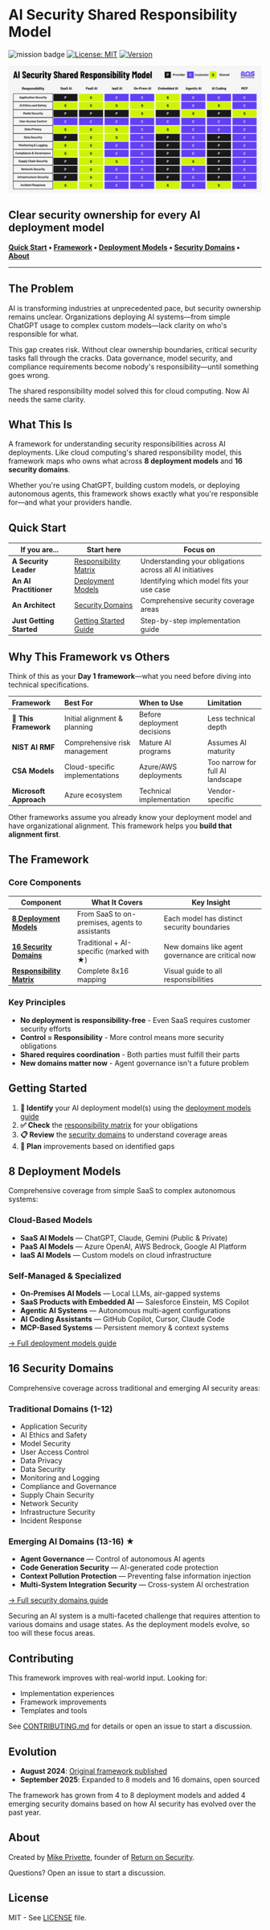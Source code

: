 # AI Security Shared Responsibility Model

![mission badge](https://img.shields.io/badge/mission-Clarify_AI_Security_Ownership-8B5CF6) [![License: MIT](https://img.shields.io/badge/License-MIT-yellow.svg)](https://opensource.org/licenses/MIT) [![Version](https://img.shields.io/badge/Version-1.1.0-blue.svg)](https://github.com/mikeprivette/ai-security-shared-responsibility/releases)

![AI Security Shared Responsibility Model Matrix](resources/images/AI%20Shared%20Responsibility%20Model.png)

## Clear security ownership for every AI deployment model

**[Quick Start](#quick-start) • [Framework](#the-framework) • [Deployment Models](#8-deployment-models) • [Security Domains](#16-security-domains) • [About](#about)**

---

## The Problem

AI is transforming industries at unprecedented pace, but security ownership remains unclear. Organizations deploying AI systems—from simple ChatGPT usage to complex custom models—lack clarity on who's responsible for what.

This gap creates risk. Without clear ownership boundaries, critical security tasks fall through the cracks. Data governance, model security, and compliance requirements become nobody's responsibility—until something goes wrong.

The shared responsibility model solved this for cloud computing. Now AI needs the same clarity.

## What This Is

A framework for understanding security responsibilities across AI deployments. Like cloud computing's shared responsibility model, this framework maps who owns what across **8 deployment models** and **16 security domains**.

Whether you're using ChatGPT, building custom models, or deploying autonomous agents, this framework shows exactly what you're responsible for—and what your providers handle.

## Quick Start

| **If you are...** | **Start here** | **Focus on** |
|---|---|---|
| **A Security Leader** | [Responsibility Matrix](framework/responsibility-matrix.md) | Understanding your obligations across all AI initiatives |
| **An AI Practitioner** | [Deployment Models](framework/deployment-models.md) | Identifying which model fits your use case |
| **An Architect** | [Security Domains](framework/security-domains.md) | Comprehensive security coverage areas |
| **Just Getting Started** | [Getting Started Guide](#getting-started) | Step-by-step implementation guide |

## Why This Framework vs Others

Think of this as your **Day 1 framework**—what you need before diving into technical specifications.

| **Framework** | **Best For** | **When to Use** | **Limitation** |
|:---|:---|:---|:---|
| **🎯 This Framework** | Initial alignment & planning | Before deployment decisions | Less technical depth |
| **NIST AI RMF** | Comprehensive risk management | Mature AI programs | Assumes AI maturity |
| **CSA Models** | Cloud-specific implementations | Azure/AWS deployments | Too narrow for full AI landscape |
| **Microsoft Approach** | Azure ecosystem | Technical implementation | Vendor-specific |

Other frameworks assume you already know your deployment model and have organizational alignment. This framework helps you **build that alignment first**.

## The Framework

### Core Components

| **Component** | **What It Covers** | **Key Insight** |
|---|---|---|
| **[8 Deployment Models](framework/deployment-models.md)** | From SaaS to on-premises, agents to assistants | Each model has distinct security boundaries |
| **[16 Security Domains](framework/security-domains.md)** | Traditional + AI-specific (marked with ★) | New domains like agent governance are critical now |
| **[Responsibility Matrix](framework/responsibility-matrix.md)** | Complete 8x16 mapping | Visual guide to all responsibilities |

### Key Principles

- **No deployment is responsibility-free** - Even SaaS requires customer security efforts
- **Control = Responsibility** - More control means more security obligations
- **Shared requires coordination** - Both parties must fulfill their parts
- **New domains matter now** - Agent governance isn't a future problem

## Getting Started

1. **📍 Identify** your AI deployment model(s) using the [deployment models guide](framework/deployment-models.md)
2. **✅ Check** the [responsibility matrix](framework/responsibility-matrix.md) for your obligations
3. **📋 Review** the [security domains](framework/security-domains.md) to understand coverage areas
4. **🎯 Plan** improvements based on identified gaps

## 8 Deployment Models

Comprehensive coverage from simple SaaS to complex autonomous systems:

### Cloud-Based Models

- **SaaS AI Models** — ChatGPT, Claude, Gemini (Public & Private)
- **PaaS AI Models** — Azure OpenAI, AWS Bedrock, Google AI Platform
- **IaaS AI Models** — Custom models on cloud infrastructure

### Self-Managed & Specialized

- **On-Premises AI Models** — Local LLMs, air-gapped systems
- **SaaS Products with Embedded AI** — Salesforce Einstein, MS Copilot
- **Agentic AI Systems** — Autonomous multi-agent configurations
- **AI Coding Assistants** — GitHub Copilot, Cursor, Claude Code
- **MCP-Based Systems** — Persistent memory & context systems

[→ Full deployment models guide](framework/deployment-models.md)

## 16 Security Domains

Comprehensive coverage across traditional and emerging AI security areas:

### Traditional Domains (1-12)

- Application Security
- AI Ethics and Safety
- Model Security
- User Access Control
- Data Privacy
- Data Security
- Monitoring and Logging
- Compliance and Governance
- Supply Chain Security
- Network Security
- Infrastructure Security
- Incident Response

### Emerging AI Domains (13-16) ★

- **Agent Governance** — Control of autonomous AI agents
- **Code Generation Security** — AI-generated code protection
- **Context Pollution Protection** — Preventing false information injection
- **Multi-System Integration Security** — Cross-system AI orchestration

[→ Full security domains guide](framework/security-domains.md)

Securing an AI system is a multi-faceted challenge that requires attention to various domains and usage states. As the deployment models evolve, so too will these focus areas.

## Contributing

This framework improves with real-world input. Looking for:

- Implementation experiences
- Framework improvements
- Templates and tools

See [CONTRIBUTING.md](CONTRIBUTING.md) for details or open an issue to start a discussion.

## Evolution

- **August 2024**: [Original framework published](https://www.returnonsecurity.com/p/ai-security-shared-responsibility-model-navigating-risks-ai-deployment)
- **September 2025**: Expanded to 8 models and 16 domains, open sourced

The framework has grown from 4 to 8 deployment models and added 4 emerging security domains based on how AI security has evolved over the past year.

## About

Created by [Mike Privette](https://www.linkedin.com/in/mikeprivette/), founder of [Return on Security](https://returnonsecurity.com).

Questions? Open an issue to start a discussion.

## License

MIT - See [LICENSE](LICENSE) file.
